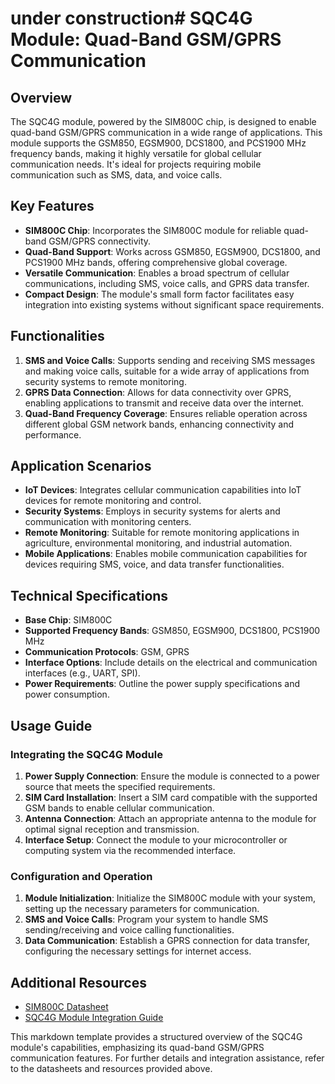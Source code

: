 # under construction# SQC4G Module: Quad-Band GSM/GPRS Communication

## Overview

The SQC4G module, powered by the SIM800C chip, is designed to enable quad-band GSM/GPRS communication in a wide range of applications. This module supports the GSM850, EGSM900, DCS1800, and PCS1900 MHz frequency bands, making it highly versatile for global cellular communication needs. It's ideal for projects requiring mobile communication such as SMS, data, and voice calls.

## Key Features

- **SIM800C Chip**: Incorporates the SIM800C module for reliable quad-band GSM/GPRS connectivity.
- **Quad-Band Support**: Works across GSM850, EGSM900, DCS1800, and PCS1900 MHz bands, offering comprehensive global coverage.
- **Versatile Communication**: Enables a broad spectrum of cellular communications, including SMS, voice calls, and GPRS data transfer.
- **Compact Design**: The module's small form factor facilitates easy integration into existing systems without significant space requirements.

## Functionalities

1. **SMS and Voice Calls**: Supports sending and receiving SMS messages and making voice calls, suitable for a wide array of applications from security systems to remote monitoring.
2. **GPRS Data Connection**: Allows for data connectivity over GPRS, enabling applications to transmit and receive data over the internet.
3. **Quad-Band Frequency Coverage**: Ensures reliable operation across different global GSM network bands, enhancing connectivity and performance.

## Application Scenarios

- **IoT Devices**: Integrates cellular communication capabilities into IoT devices for remote monitoring and control.
- **Security Systems**: Employs in security systems for alerts and communication with monitoring centers.
- **Remote Monitoring**: Suitable for remote monitoring applications in agriculture, environmental monitoring, and industrial automation.
- **Mobile Applications**: Enables mobile communication capabilities for devices requiring SMS, voice, and data transfer functionalities.

## Technical Specifications

- **Base Chip**: SIM800C
- **Supported Frequency Bands**: GSM850, EGSM900, DCS1800, PCS1900 MHz
- **Communication Protocols**: GSM, GPRS
- **Interface Options**: Include details on the electrical and communication interfaces (e.g., UART, SPI).
- **Power Requirements**: Outline the power supply specifications and power consumption.

## Usage Guide

### Integrating the SQC4G Module

1. **Power Supply Connection**: Ensure the module is connected to a power source that meets the specified requirements.
2. **SIM Card Installation**: Insert a SIM card compatible with the supported GSM bands to enable cellular communication.
3. **Antenna Connection**: Attach an appropriate antenna to the module for optimal signal reception and transmission.
4. **Interface Setup**: Connect the module to your microcontroller or computing system via the recommended interface.

### Configuration and Operation

1. **Module Initialization**: Initialize the SIM800C module with your system, setting up the necessary parameters for communication.
2. **SMS and Voice Calls**: Program your system to handle SMS sending/receiving and voice calling functionalities.
3. **Data Communication**: Establish a GPRS connection for data transfer, configuring the necessary settings for internet access.

## Additional Resources

- [SIM800C Datasheet](https://www.example.com/SIM800C-datasheet "Datasheet for the SIM800C chip")
- [SQC4G Module Integration Guide](https://www.example.com/SQC4G-integration-guide "Guide for integrating the SQC4G module into systems")

This markdown template provides a structured overview of the SQC4G module's capabilities, emphasizing its quad-band GSM/GPRS communication features. For further details and integration assistance, refer to the datasheets and resources provided above.

